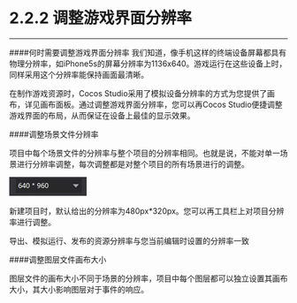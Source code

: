 # 2.2.2 调整游戏界面分辨率
---
####何时需要调整游戏界面分辨率
我们知道，像手机这样的终端设备屏幕都具有物理分辨率，如iPhone5s的屏幕分辨率为1136x640。游戏运行在这些设备上时，同样采用这个分辨率能保持画面最清晰。

在制作游戏资源时，Cocos Studio采用了模拟设备分辨率的方式为您提供了画布，详见画布面板。通过调整游戏界面分辨率，您可以再Cocos Studio便捷调整游戏界面的布局，从而保证在设备上最佳的显示效果。

####调整场景文件分辨率


项目中每个场景文件的分辨率与整个项目的分辨率相同。也就是说，不能对单一场景进行分辨率调整，每次调整都是对整个项目的所有场景进行的调整。 

![Image](res/image033.jpg)

新建项目时，默认给出的分辨率为480px*320px。您可以再工具栏上对项目分辨率进行调整。

导出、模拟运行、发布的资源分辨率与您当前编辑时设置的分辨率一致

####调整图层文件画布大小

图层文件的画布大小不同于场景的分辨率，项目中每个图层都可以独立设置其画布大小，其大小影响图层对于事件的响应。
